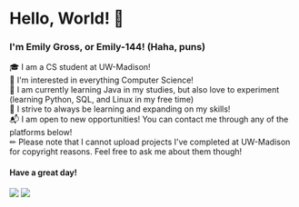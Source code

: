 # Hello, World! &#128075;

### I'm Emily Gross, or Emily-144! (Haha, puns)  

&#127891; I am a CS student at UW-Madison!  
&#129300; I'm interested in everything Computer Science!  
&#128221; I am currently learning Java in my studies, but also love to experiment (learning Python, SQL, and Linux in my free time)  
&#128170; I strive to always be learning and expanding on my skills!  
&#128236; I am open to new opportunities! You can contact me through any of the platforms below!   
&#9999; Please note that I cannot upload projects I've completed at UW-Madison for copyright reasons. Feel free to ask me about them though!

#### Have a great day!  

[![](https://img.shields.io/badge/linkedin-%230077B5?style=for-the-badge&logo=linkedin)](https://www.linkedin.com/in/emily-gross-29a445221/)
[![](https://img.shields.io/badge/gmail-D14836?style=for-the-badge&logo=gmail&logoColor=white)](mailto:gross.c.emily@gmail.com)

<!---
Emily-144/Emily-144 is a ✨ special ✨ repository because its `README.md` (this file) appears on your GitHub profile.
You can click the Preview link to take a look at your changes.
--->
